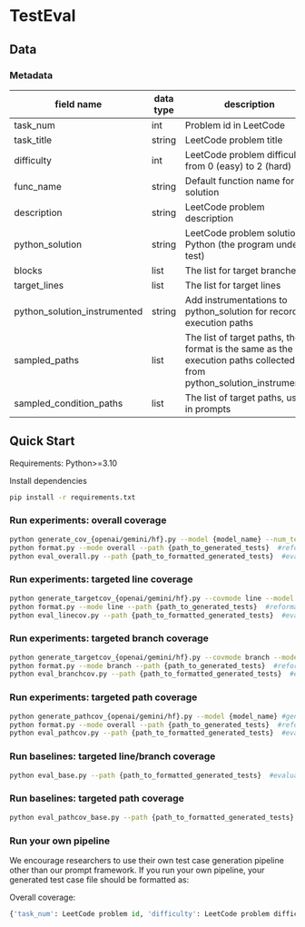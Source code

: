 # TestEval

## Data

### Metadata

| field name | data type | description |
|------|------|------|
| task_num | int | Problem id in LeetCode |
| task_title | string | LeetCode problem title |
| difficulty | int | LeetCode problem difficulty: from 0 (easy) to 2 (hard) |
| func_name | string | Default function name for the solution |
| description | string | LeetCode problem description |
| python_solution | string | LeetCode problem solution in Python (the program under test) |
| blocks | list | The list for target branches |
| target_lines | list | The list for target lines |
| python_solution_instrumented | string | Add instrumentations to python_solution for recording execution paths |
| sampled_paths | list | The list of target paths, the format is the same as the execution paths collected from python_solution_instrumented |
| sampled_condition_paths | list | The list of target paths, used in prompts |

## Quick Start

Requirements: Python>=3.10

Install dependencies

```bash
pip install -r requirements.txt
```

### Run experiments: overall coverage

```bash
python generate_cov_{openai/gemini/hf}.py --model {model_name} --num_tests 20  #generate raw test cases
python format.py --mode overall --path {path_to_generated_tests}  #reformat test cases
python eval_overall.py --path {path_to_formatted_generated_tests}  #evaluate correctness and coverage metrics
```

### Run experiments: targeted line coverage

```bash
python generate_targetcov_{openai/gemini/hf}.py --covmode line --model {model_name} #generate raw test cases
python format.py --mode line --path {path_to_generated_tests}  #reformat test cases
python eval_linecov.py --path {path_to_formatted_generated_tests}  #evaluate correctness and coverage metrics
```

### Run experiments: targeted branch coverage

```bash
python generate_targetcov_{openai/gemini/hf}.py --covmode branch --model {model_name} #generate raw test cases
python format.py --mode branch --path {path_to_generated_tests}  #reformat test cases
python eval_branchcov.py --path {path_to_formatted_generated_tests}  #evaluate correctness and coverage metrics
```

### Run experiments: targeted path coverage

```bash
python generate_pathcov_{openai/gemini/hf}.py --model {model_name} #generate raw test cases
python format.py --mode overall --path {path_to_generated_tests}  #reformat test cases
python eval_pathcov.py --path {path_to_formatted_generated_tests}  #evaluate correctness and coverage metrics
```

### Run baselines: targeted line/branch coverage

```bash
python eval_base.py --path {path_to_formatted_generated_tests}  #evaluate targeted line/branch coverage for baselines: use the test cases generate from the overall coverage task
```

### Run baselines: targeted path coverage

```bash
python eval_pathcov_base.py --path {path_to_formatted_generated_tests}  #evaluate targeted line/branch coverage for baselines: use the test cases generate from the overall coverage task
```

### Run your own pipeline

We encourage researchers to use their own test case generation pipeline other than our prompt framework. If you run your own pipeline, your generated test case file should be formatted as:

Overall coverage:

```python
{'task_num': LeetCode problem id, 'difficulty': LeetCode problem difficulty, 'func_name': solution function name, 'code': solution code, 'tests'; list of generated test cases}
```

